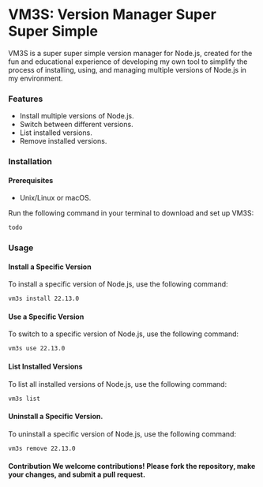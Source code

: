 # VM3S: Version Manager Super Super Simple

VM3S is a super super simple version manager for Node.js, created for the fun and educational experience of developing my own tool to simplify the process of installing, using, and managing multiple versions of Node.js in my environment.

### Features 
- Install multiple versions of Node.js. 
- Switch between different versions.
- List installed versions.
- Remove installed versions.

### Installation 
#### Prerequisites 
- Unix/Linux or macOS.

Run the following command in your terminal to download and set up VM3S: 
```bash 
todo
``` 

### Usage 
#### Install a Specific Version
To install a specific version of Node.js, use the following command: 
```bash 
vm3s install 22.13.0
``` 


#### Use a Specific Version
To switch to a specific version of Node.js, use the following command: 
```bash 
vm3s use 22.13.0
``` 


#### List Installed Versions
To list all installed versions of Node.js, use the following command: 
```bash
vm3s list
```


#### Uninstall a Specific Version. 
To uninstall a specific version of Node.js, use the following command: 
```bash
vm3s remove 22.13.0
``` 


#### Contribution We welcome contributions! Please fork the repository, make your changes, and submit a pull request. 
